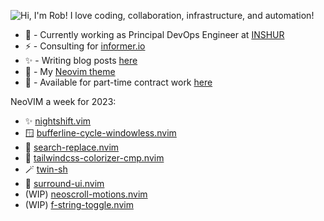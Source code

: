 ![Hi, I'm Rob! I love coding, collaboration, infrastructure, and automation!](animation.gif)
* 🚀 - Currently working as Principal DevOps Engineer at [INSHUR](https://inshur.com)
* ⚡ - Consulting for [informer.io](https://www.informer.io/)
* ✨ - Writing blog posts [here](https://roobert.github.io)
* 💖 - My [Neovim theme](https://github.com/roobert/nightshift.vim)
* 🌱 - Available for part-time contract work [here](mailto:roobert@gmail.com)

NeoVIM a week for 2023:
* ✨ [nightshift.vim](https://github.com/roobert/nightshift.vim)
* 🪟 [bufferline-cycle-windowless.nvim](https://github.com/roobert/bufferline-cycle-windowless.nvim)
* 🧐 [search-replace.nvim](https://github.com/roobert/search-replace.nvim)
* 🌈 [tailwindcss-colorizer-cmp.nvim](https://github.com/roobert/tailwindcss-colorizer-cmp.nvim)
* 🪄 [twin-sh](https://github.com/roobert/twin-sh)
* 🤗 [surround-ui.nvim](https://github.com/roobert/surround-ui.nvim)
* (WIP) [neoscroll-motions.nvim](https://github.com/roobert/neoscroll-motions.nvim)
* (WIP) [f-string-toggle.nvim](https://github.com/roobert/f-string-toggle.nvim)
